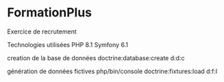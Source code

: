 # FormationPlus
Exercice de recrutement


Technologies utilisées 
PHP 8.1 
Symfony 6.1

creation de la base de données 
doctrine:database:create
d:d:c

génération de données fictives php/bin/console 
doctrine:fixtures:load
d:f:l
